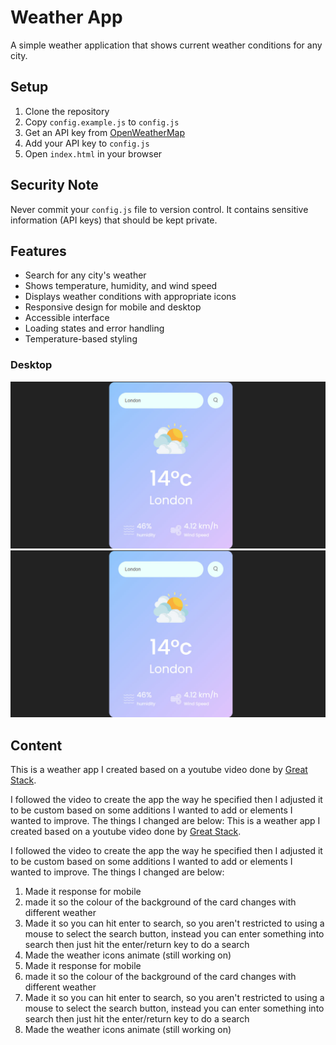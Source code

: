 # Weather App

A simple weather application that shows current weather conditions for any city.

## Setup

1. Clone the repository
2. Copy `config.example.js` to `config.js`
3. Get an API key from [OpenWeatherMap](https://openweathermap.org/api)
4. Add your API key to `config.js`
5. Open `index.html` in your browser

## Security Note

Never commit your `config.js` file to version control. It contains sensitive information (API keys) that should be kept private.

## Features

- Search for any city's weather
- Shows temperature, humidity, and wind speed
- Displays weather conditions with appropriate icons
- Responsive design for mobile and desktop
- Accessible interface
- Loading states and error handling
- Temperature-based styling

### Desktop

![screenshot to come](./images/preview-screenshot.jpg)
![screenshot to come](./images/preview-screenshot.jpg)

## Content

This is a weather app I created based on a youtube video done by [Great Stack](https://youtu.be/MIYQR-Ybrn4?si=6XPuY90kgZgcvm8O).

I followed the video to create the app the way he specified then I adjusted it to be custom based on some additions I wanted to add or elements I wanted to improve. The things I changed are below:
This is a weather app I created based on a youtube video done by [Great Stack](https://youtu.be/MIYQR-Ybrn4?si=6XPuY90kgZgcvm8O).

I followed the video to create the app the way he specified then I adjusted it to be custom based on some additions I wanted to add or elements I wanted to improve. The things I changed are below:

1. Made it response for mobile
2. made it so the colour of the background of the card changes with different weather
3. Made it so you can hit enter to search, so you aren't restricted to using a mouse to select the search button, instead you can enter something into search then just hit the enter/return key to do a search
4. Made the weather icons animate (still working on)
1. Made it response for mobile
2. made it so the colour of the background of the card changes with different weather
3. Made it so you can hit enter to search, so you aren't restricted to using a mouse to select the search button, instead you can enter something into search then just hit the enter/return key to do a search
4. Made the weather icons animate (still working on)
